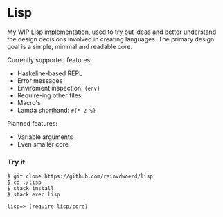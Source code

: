 # Lisp

My WIP Lisp implementation, used to try out ideas and better understand the design decisions involved in creating languages.
The primary design goal is a simple, minimal and readable core.

Currently supported features:
* Haskeline-based REPL
* Error messages
* Enviroment inspection: `(env)`
* Require-ing other files
* Macro's
* Lamda shorthand: `#{* 2 %}`

Planned features:
* Variable arguments
* Even smaller core


### Try it

    $ git clone https://github.com/reinvdwoerd/lisp
    $ cd ./lisp
    $ stack install
    $ stack exec lisp

    lisp=> (require lisp/core)